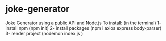 # joke-generator
Joke Generator using a public API and Node.js
To install: (in the terminal)
1- install npm (npm init)
2- install packages (npm i axios express body-parser)
3- render project (nodemon index.js )